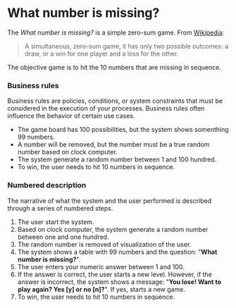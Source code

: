 # What number is missing?
The <em>What number is missing?</em> is a simple zero-sum game. From [Wikipedia](https://en.wikipedia.org/wiki/Rock%E2%80%93paper%E2%80%93scissors):
> A simultaneous, zero-sum game, it has only two possible outcomes: a draw, or a win for one player and a loss for the other.

The objective game is to hit the 10 numbers that are missing in sequence.

### Business rules
Business rules are policies, conditions, or system constraints that must be considered in the execution of your processes. Business rules often influence the behavior of certain use cases.
+ The game board has 100 possibilities, but the system shows somenthing 99 numbers.
+ A number will be removed, but the number must be a true random number based on clock computer.
+ The system generate a random number between 1 and 100 hundred.
+ To win, the user needs to hit 10 numbers in sequence.


### Numbered description
The narrative of what the system and the user performed is described through a series of numbered steps.
1. The user start the system.
2. Based on clock computer, the system generate a random number between one and one hundred.
3. The random number is removed of visualization of the user.
3. The system shows a table with 99 numbers and the question: "**What number is missing?**".
4. The user enters your numeric answer between 1 and 100.
5. If the answer is correct, the user starts a new level. However, if the answer is incorrect, the system shows a message: "**You lose! Want to play again? Yes [y] or no [n]?**". If yes, starts a new game.
6. To win, the user needs to hit 10 numbers in sequence.
